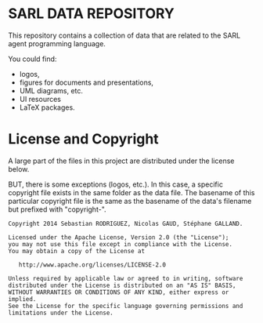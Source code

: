 
SARL DATA REPOSITORY
====================

This repository contains a collection of data that are related to the SARL agent programming language.

You could find:
* logos,
* figures for documents and presentations,
* UML diagrams, etc.
* UI resources
* LaTeX packages.


License and Copyright
=====================

A large part of the files in this project are distributed under the license below.

BUT, there is some exceptions (logos, etc.). In this case, a specific copyright file exists
in the same folder as the data file. The basename of this particular copyright file is
the same as the basename of the data's filename but prefixed with "copyright-".



    Copyright 2014 Sebastian RODRIGUEZ, Nicolas GAUD, Stéphane GALLAND.

    Licensed under the Apache License, Version 2.0 (the "License");
    you may not use this file except in compliance with the License.
    You may obtain a copy of the License at

       http://www.apache.org/licenses/LICENSE-2.0

    Unless required by applicable law or agreed to in writing, software
    distributed under the License is distributed on an "AS IS" BASIS,
    WITHOUT WARRANTIES OR CONDITIONS OF ANY KIND, either express or implied.
    See the License for the specific language governing permissions and
    limitations under the License.

